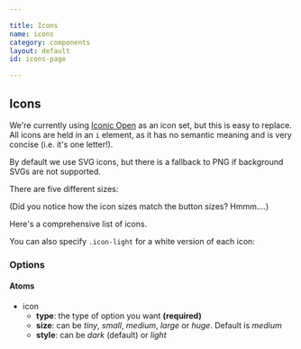 ```yaml
---

title: Icons
name: icons
category: components
layout: default
id: icons-page

---
```


## Icons

We're currently using [Iconic Open](https://useiconic.com/open) as an icon set, but this is easy to replace. All icons are held in an `i` element, as it has no semantic meaning and is very concise (i.e. it's one letter!).

By default we use SVG icons, but there is a fallback to PNG if background SVGs are not supported.

<script>
component("icon", { "type": "heart" } );
</script>

There are five different sizes:

<script>
component("icon", { "type": "heart", "size": "tiny" } )
+component("icon", { "type": "heart", "size": "small" } )
+component("icon", { "type": "heart", "size": "medium" } )
+component("icon", { "type": "heart", "size": "large" } )
+component("icon", { "type": "heart", "size": "huge" } );

</script>

(Did you notice how the icon sizes match the button sizes? Hmmm....)

Here's a comprehensive list of icons.

<script>
component("icon", { "type": "account-login" } );
component("icon", { "type": "account-logout" } );
component("icon", { "type": "action-redo" } );
component("icon", { "type": "action-undo" } );
component("icon", { "type": "arrow-bottom" } );
component("icon", { "type": "arrow-circle-bottom" } );
component("icon", { "type": "arrow-circle-left" } );
component("icon", { "type": "arrow-circle-right" } );
component("icon", { "type": "arrow-circle-top" } );
component("icon", { "type": "arrow-left" } );
component("icon", { "type": "arrow-right" } );
component("icon", { "type": "arrow-thick-bottom" } );
component("icon", { "type": "arrow-thick-left" } );
component("icon", { "type": "arrow-thick-right" } );
component("icon", { "type": "arrow-thick-top" } );
component("icon", { "type": "arrow-top" } );
component("icon", { "type": "audio-spectrum" } );
component("icon", { "type": "audio" } );
component("icon", { "type": "badge" } );
component("icon", { "type": "ban" } );
component("icon", { "type": "bar-chart" } );
component("icon", { "type": "basket" } );
component("icon", { "type": "beaker" } );
component("icon", { "type": "bell" } );
component("icon", { "type": "bolt" } );
component("icon", { "type": "book" } );
component("icon", { "type": "bookmark" } );
component("icon", { "type": "box" } );
component("icon", { "type": "briefcase" } );
component("icon", { "type": "british-pound" } );
component("icon", { "type": "browser" } );
component("icon", { "type": "brush" } );
component("icon", { "type": "bug" } );
component("icon", { "type": "bullhorn" } );
component("icon", { "type": "calculator" } );
component("icon", { "type": "calendar" } );
component("icon", { "type": "camera-slr" } );
component("icon", { "type": "caret-bottom" } );
component("icon", { "type": "caret-left" } );
component("icon", { "type": "caret-right" } );
component("icon", { "type": "caret-top" } );
component("icon", { "type": "cart" } );
component("icon", { "type": "chat" } );
component("icon", { "type": "check" } );
component("icon", { "type": "chevron-bottom" } );
component("icon", { "type": "chevron-left" } );
component("icon", { "type": "chevron-right" } );
component("icon", { "type": "chevron-top" } );
component("icon", { "type": "circle-check" } );
component("icon", { "type": "circle-x" } );
component("icon", { "type": "clipboard" } );
component("icon", { "type": "clock" } );
component("icon", { "type": "code" } );
component("icon", { "type": "cog" } );
component("icon", { "type": "collapse-down" } );
component("icon", { "type": "collapse-left" } );
component("icon", { "type": "collapse-right" } );
component("icon", { "type": "collapse-up" } );
component("icon", { "type": "command" } );
component("icon", { "type": "comment-square" } );
component("icon", { "type": "crop" } );
component("icon", { "type": "dashboard" } );
component("icon", { "type": "data-transfer-download" } );
component("icon", { "type": "data-transfer-upload" } );
component("icon", { "type": "delete" } );
component("icon", { "type": "document" } );
component("icon", { "type": "double-quote-serif-left" } );
component("icon", { "type": "double-quote-serif-right" } );
component("icon", { "type": "droplet" } );
component("icon", { "type": "eject" } );
component("icon", { "type": "envelope-closed" } );
component("icon", { "type": "envelope-open" } );
component("icon", { "type": "expand-down" } );
component("icon", { "type": "expand-left" } );
component("icon", { "type": "expand-right" } );
component("icon", { "type": "expand-up" } );
component("icon", { "type": "external-link" } );
component("icon", { "type": "eye" } );
component("icon", { "type": "eyedropper" } );
component("icon", { "type": "file" } );
component("icon", { "type": "fire" } );
component("icon", { "type": "flag" } );
component("icon", { "type": "flash" } );
component("icon", { "type": "folder" } );
component("icon", { "type": "fullscreen-enter" } );
component("icon", { "type": "fullscreen-exit" } );
component("icon", { "type": "globe" } );
component("icon", { "type": "graph" } );
component("icon", { "type": "headphones" } );
component("icon", { "type": "heart" } );
component("icon", { "type": "home" } );
component("icon", { "type": "infinity" } );
component("icon", { "type": "info" } );
component("icon", { "type": "key" } );
component("icon", { "type": "layers" } );
component("icon", { "type": "lightbulb" } );
component("icon", { "type": "link-broken" } );
component("icon", { "type": "link-intact" } );
component("icon", { "type": "location" } );
component("icon", { "type": "lock-locked" } );
component("icon", { "type": "lock-unlocked" } );
component("icon", { "type": "loop-circular" } );
component("icon", { "type": "magnifying-glass" } );
component("icon", { "type": "map-marker" } );
component("icon", { "type": "map" } );
component("icon", { "type": "media-pause" } );
component("icon", { "type": "media-play" } );
component("icon", { "type": "media-record" } );
component("icon", { "type": "media-skip-backward" } );
component("icon", { "type": "media-skip-forward" } );
component("icon", { "type": "media-step-backward" } );
component("icon", { "type": "media-step-forward" } );
component("icon", { "type": "media-stop" } );
component("icon", { "type": "medical-cross" } );
component("icon", { "type": "menu" } );
component("icon", { "type": "microphone" } );
component("icon", { "type": "minus" } );
component("icon", { "type": "monitor" } );
component("icon", { "type": "moon" } );
component("icon", { "type": "move" } );
component("icon", { "type": "musical-note" } );
component("icon", { "type": "paperclip" } );
component("icon", { "type": "pencil" } );
component("icon", { "type": "people" } );
component("icon", { "type": "person" } );
component("icon", { "type": "pin" } );
component("icon", { "type": "play-circle" } );
component("icon", { "type": "plus" } );
component("icon", { "type": "power-standby" } );
component("icon", { "type": "puzzle-piece" } );
component("icon", { "type": "random" } );
component("icon", { "type": "reload" } );
component("icon", { "type": "resize-both" } );
component("icon", { "type": "resize-height" } );
component("icon", { "type": "resize-width" } );
component("icon", { "type": "rss-alt" } );
component("icon", { "type": "rss" } );
component("icon", { "type": "share-boxed" } );
component("icon", { "type": "share" } );
component("icon", { "type": "shield" } );
component("icon", { "type": "signal" } );
component("icon", { "type": "sort-ascending" } );
component("icon", { "type": "sort-descending" } );
component("icon", { "type": "star" } );
component("icon", { "type": "tag" } );
component("icon", { "type": "tags" } );
component("icon", { "type": "target" } );
component("icon", { "type": "task" } );
component("icon", { "type": "thumb-down" } );
component("icon", { "type": "thumb-up" } );
component("icon", { "type": "timer" } );
component("icon", { "type": "transfer" } );
component("icon", { "type": "trash" } );
component("icon", { "type": "volume-high" } );
component("icon", { "type": "volume-low" } );
component("icon", { "type": "volume-off" } );
component("icon", { "type": "warning" } );
component("icon", { "type": "wifi" } );
component("icon", { "type": "wrench" } );
component("icon", { "type": "x" } );
component("icon", { "type": "zoom-in" } );
component("icon", { "type": "zoom-out" } );
</script>

You can also specify `.icon-light` for a white version of each icon:

<script>
component("icon", { "type": "account-login", "style": "light" } );
component("icon", { "type": "account-logout", "style": "light" } );
component("icon", { "type": "action-redo", "style": "light" } );
component("icon", { "type": "action-undo", "style": "light" } );
component("icon", { "type": "arrow-bottom", "style": "light" } );
component("icon", { "type": "arrow-circle-bottom", "style": "light" } );
component("icon", { "type": "arrow-circle-left", "style": "light" } );
component("icon", { "type": "arrow-circle-right", "style": "light" } );
component("icon", { "type": "arrow-circle-top", "style": "light" } );
component("icon", { "type": "arrow-left", "style": "light" } );
component("icon", { "type": "arrow-right", "style": "light" } );
component("icon", { "type": "arrow-thick-bottom", "style": "light" } );
component("icon", { "type": "arrow-thick-left", "style": "light" } );
component("icon", { "type": "arrow-thick-right", "style": "light" } );
component("icon", { "type": "arrow-thick-top", "style": "light" } );
component("icon", { "type": "arrow-top", "style": "light" } );
component("icon", { "type": "audio-spectrum", "style": "light" } );
component("icon", { "type": "audio", "style": "light" } );
component("icon", { "type": "badge", "style": "light" } );
component("icon", { "type": "ban", "style": "light" } );
component("icon", { "type": "bar-chart", "style": "light" } );
component("icon", { "type": "basket", "style": "light" } );
component("icon", { "type": "beaker", "style": "light" } );
component("icon", { "type": "bell", "style": "light" } );
component("icon", { "type": "bolt", "style": "light" } );
component("icon", { "type": "book", "style": "light" } );
component("icon", { "type": "bookmark", "style": "light" } );
component("icon", { "type": "box", "style": "light" } );
component("icon", { "type": "briefcase", "style": "light" } );
component("icon", { "type": "british-pound", "style": "light" } );
component("icon", { "type": "browser", "style": "light" } );
component("icon", { "type": "brush", "style": "light" } );
component("icon", { "type": "bug", "style": "light" } );
component("icon", { "type": "bullhorn", "style": "light" } );
component("icon", { "type": "calculator", "style": "light" } );
component("icon", { "type": "calendar", "style": "light" } );
component("icon", { "type": "camera-slr", "style": "light" } );
component("icon", { "type": "caret-bottom", "style": "light" } );
component("icon", { "type": "caret-left", "style": "light" } );
component("icon", { "type": "caret-right", "style": "light" } );
component("icon", { "type": "caret-top", "style": "light" } );
component("icon", { "type": "cart", "style": "light" } );
component("icon", { "type": "chat", "style": "light" } );
component("icon", { "type": "check", "style": "light" } );
component("icon", { "type": "chevron-bottom", "style": "light" } );
component("icon", { "type": "chevron-left", "style": "light" } );
component("icon", { "type": "chevron-right", "style": "light" } );
component("icon", { "type": "chevron-top", "style": "light" } );
component("icon", { "type": "circle-check", "style": "light" } );
component("icon", { "type": "circle-x", "style": "light" } );
component("icon", { "type": "clipboard", "style": "light" } );
component("icon", { "type": "clock", "style": "light" } );
component("icon", { "type": "code", "style": "light" } );
component("icon", { "type": "cog", "style": "light" } );
component("icon", { "type": "collapse-down", "style": "light" } );
component("icon", { "type": "collapse-left", "style": "light" } );
component("icon", { "type": "collapse-right", "style": "light" } );
component("icon", { "type": "collapse-up", "style": "light" } );
component("icon", { "type": "command", "style": "light" } );
component("icon", { "type": "comment-square", "style": "light" } );
component("icon", { "type": "crop", "style": "light" } );
component("icon", { "type": "dashboard", "style": "light" } );
component("icon", { "type": "data-transfer-download", "style": "light" } );
component("icon", { "type": "data-transfer-upload", "style": "light" } );
component("icon", { "type": "delete", "style": "light" } );
component("icon", { "type": "document", "style": "light" } );
component("icon", { "type": "double-quote-serif-left", "style": "light" } );
component("icon", { "type": "double-quote-serif-right", "style": "light" } );
component("icon", { "type": "droplet", "style": "light" } );
component("icon", { "type": "eject", "style": "light" } );
component("icon", { "type": "envelope-closed", "style": "light" } );
component("icon", { "type": "envelope-open", "style": "light" } );
component("icon", { "type": "expand-down", "style": "light" } );
component("icon", { "type": "expand-left", "style": "light" } );
component("icon", { "type": "expand-right", "style": "light" } );
component("icon", { "type": "expand-up", "style": "light" } );
component("icon", { "type": "external-link", "style": "light" } );
component("icon", { "type": "eye", "style": "light" } );
component("icon", { "type": "eyedropper", "style": "light" } );
component("icon", { "type": "file", "style": "light" } );
component("icon", { "type": "fire", "style": "light" } );
component("icon", { "type": "flag", "style": "light" } );
component("icon", { "type": "flash", "style": "light" } );
component("icon", { "type": "folder", "style": "light" } );
component("icon", { "type": "fullscreen-enter", "style": "light" } );
component("icon", { "type": "fullscreen-exit", "style": "light" } );
component("icon", { "type": "globe", "style": "light" } );
component("icon", { "type": "graph", "style": "light" } );
component("icon", { "type": "headphones", "style": "light" } );
component("icon", { "type": "heart", "style": "light" } );
component("icon", { "type": "home", "style": "light" } );
component("icon", { "type": "infinity", "style": "light" } );
component("icon", { "type": "info", "style": "light" } );
component("icon", { "type": "key", "style": "light" } );
component("icon", { "type": "layers", "style": "light" } );
component("icon", { "type": "lightbulb", "style": "light" } );
component("icon", { "type": "link-broken", "style": "light" } );
component("icon", { "type": "link-intact", "style": "light" } );
component("icon", { "type": "location", "style": "light" } );
component("icon", { "type": "lock-locked", "style": "light" } );
component("icon", { "type": "lock-unlocked", "style": "light" } );
component("icon", { "type": "loop-circular", "style": "light" } );
component("icon", { "type": "magnifying-glass", "style": "light" } );
component("icon", { "type": "map-marker", "style": "light" } );
component("icon", { "type": "map", "style": "light" } );
component("icon", { "type": "media-pause", "style": "light" } );
component("icon", { "type": "media-play", "style": "light" } );
component("icon", { "type": "media-record", "style": "light" } );
component("icon", { "type": "media-skip-backward", "style": "light" } );
component("icon", { "type": "media-skip-forward", "style": "light" } );
component("icon", { "type": "media-step-backward", "style": "light" } );
component("icon", { "type": "media-step-forward", "style": "light" } );
component("icon", { "type": "media-stop", "style": "light" } );
component("icon", { "type": "medical-cross", "style": "light" } );
component("icon", { "type": "menu", "style": "light" } );
component("icon", { "type": "microphone", "style": "light" } );
component("icon", { "type": "minus", "style": "light" } );
component("icon", { "type": "monitor", "style": "light" } );
component("icon", { "type": "moon", "style": "light" } );
component("icon", { "type": "move", "style": "light" } );
component("icon", { "type": "musical-note", "style": "light" } );
component("icon", { "type": "paperclip", "style": "light" } );
component("icon", { "type": "pencil", "style": "light" } );
component("icon", { "type": "people", "style": "light" } );
component("icon", { "type": "person", "style": "light" } );
component("icon", { "type": "pin", "style": "light" } );
component("icon", { "type": "play-circle", "style": "light" } );
component("icon", { "type": "plus", "style": "light" } );
component("icon", { "type": "power-standby", "style": "light" } );
component("icon", { "type": "puzzle-piece", "style": "light" } );
component("icon", { "type": "random", "style": "light" } );
component("icon", { "type": "reload", "style": "light" } );
component("icon", { "type": "resize-both", "style": "light" } );
component("icon", { "type": "resize-height", "style": "light" } );
component("icon", { "type": "resize-width", "style": "light" } );
component("icon", { "type": "rss-alt", "style": "light" } );
component("icon", { "type": "rss", "style": "light" } );
component("icon", { "type": "share-boxed", "style": "light" } );
component("icon", { "type": "share", "style": "light" } );
component("icon", { "type": "shield", "style": "light" } );
component("icon", { "type": "signal", "style": "light" } );
component("icon", { "type": "sort-ascending", "style": "light" } );
component("icon", { "type": "sort-descending", "style": "light" } );
component("icon", { "type": "star", "style": "light" } );
component("icon", { "type": "tag", "style": "light" } );
component("icon", { "type": "tags", "style": "light" } );
component("icon", { "type": "target", "style": "light" } );
component("icon", { "type": "task", "style": "light" } );
component("icon", { "type": "thumb-down", "style": "light" } );
component("icon", { "type": "thumb-up", "style": "light" } );
component("icon", { "type": "timer", "style": "light" } );
component("icon", { "type": "transfer", "style": "light" } );
component("icon", { "type": "trash", "style": "light" } );
component("icon", { "type": "volume-high", "style": "light" } );
component("icon", { "type": "volume-low", "style": "light" } );
component("icon", { "type": "volume-off", "style": "light" } );
component("icon", { "type": "warning", "style": "light" } );
component("icon", { "type": "wifi", "style": "light" } );
component("icon", { "type": "wrench", "style": "light" } );
component("icon", { "type": "x", "style": "light" } );
component("icon", { "type": "zoom-in", "style": "light" } );
component("icon", { "type": "zoom-out", "style": "light" } );
</script>

### Options


#### Atoms


* icon
  * **type**: the type of option you want **(required)**
  * **size**: can be _tiny_, _small_, _medium_, _large_ or _huge_. Default is _medium_
  * **style**: can be _dark_ (default) or _light_
